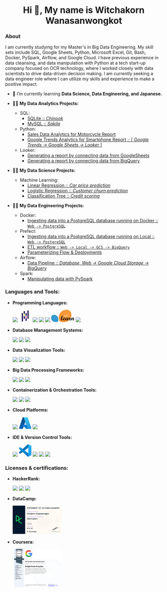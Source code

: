 <h1 align="center">Hi 👋, My name is Witchakorn Wanasanwongkot</h1>

<h3 align="left">About</h3>

I am currently studying for my Master's in Big Data Engineering. My skill sets include SQL, Google Sheets, Python, Microsoft Excel, Git, Bash, Docker, PySpark, Airflow, and Google Cloud. I have previous experience in data cleansing, and data manipulation with Python at a tech start-up company focused on OCR technology, where I worked closely with data scientists to drive data-driven decision making. I am currently seeking a data engineer role where I can utilize my skills and experience to make a positive impact.

- 🧠 I’m currently learning **Data Science, Data Engineering, and Japanese.**

- 👨‍💻 **My Data Analytics Projects:**
    -  SQL:
        - [SQLite :: *Chinook*](https://github.com/NutBodyslam053/NutBodyslam053/blob/main/SQL/sqlite-chinook.ipynb)
        - [MySQL :: *Sakila*](https://github.com/NutBodyslam053/NutBodyslam053/blob/main/SQL/mysql-sakila.ipynb)
    -  Python:
        - [Sales Data Analytics for Motorcycle Report](https://github.com/NutBodyslam053/NutBodyslam053/blob/main/Python/reporting_on_sale_data.ipynb)
        - [Google Trends Analytics for Smartphone Report :: [ *Google Trends -> Google Sheets -> Looker* ]](https://github.com/NutBodyslam053/NutBodyslam053/blob/main/Automation/GoogleTrands/GoogleTrends-smartphone.ipynb)
    - Looker:
        - [Generating a report by connecting data from GoogleSheets](https://lookerstudio.google.com/u/0/reporting/743d4b2c-484f-4a25-8559-ce61c9318bf4/page/dlwOD)
        - [Generating a report by connecting data from BigQuery](https://lookerstudio.google.com/reporting/5b79a5f1-8678-4b13-9cd2-f43c39f2ef75)

- 👨‍🔬 **My Data Science Projects:**
    -  Machine Learning:
        -  [Linear Regression :: *Car price prediction*](https://github.com/NutBodyslam053/MLzoomcamp/blob/main/01-LinearRegression/01-carprice.ipynb)
        -  [Logistic Regression :: *Customer churn prediction*](https://github.com/NutBodyslam053/MLzoomcamp/blob/main/02-LogisticRegression/02-churn.ipynb)
        -  [Classification Tree :: *Credit scoring*](https://github.com/NutBodyslam053/MLzoomcamp/blob/main/04-ClassificationTree/04-credit_scoring.ipynb)

- 👷‍♂️ **My Data Engineering Projects:**
    - Docker:
        - [Ingesting data into a PostgreSQL database running on Docker :: `Web -> PostgreSQL`](https://github.com/NutBodyslam053/DEzoomcamp/blob/main/2_docker_sql/ingest-data.py)
    - Prefect:
        - [Ingesting data into a PostgreSQL database running on Local :: `Web -> PostgreSQL`](https://github.com/NutBodyslam053/DEzoomcamp/blob/main/3_prefect_gcp/01_start/ingest-data-prefect.py)
        - [ETL workflow :: `Web -> Local -> GCS -> BigQuery`](https://github.com/NutBodyslam053/DEzoomcamp/blob/main/3_prefect_gcp/02_gcp/etl-web_to_gcs_to_bg.py)
        - [Parameterizing Flow & Deployments](https://github.com/NutBodyslam053/DEzoomcamp/blob/main/3_prefect_gcp/03_deployments/parameterized_flow.py)
    - Airflow:
        - [Data Pipeline :: *Database, Web -> Google Cloud Storage -> BigQuery*](https://github.com/NutBodyslam053/NutBodyslam053/blob/main/Airflow/start_ws5_gcs_to_bq.py)
    - Spark:
        - [Manipulating data with PySpark](https://github.com/NutBodyslam053/NutBodyslam053/blob/main/Spark/PySpark.ipynb)

<h3 align="left">Languages and Tools:</h3>

- **Programming Languages:**

    <!-- <img src="https://seeklogo.com/images/P/python-logo-A32636CAA3-seeklogo.com.png" height="40"/>
    <img src="https://raw.githubusercontent.com/devicons/devicon/1119b9f84c0290e0f0b38982099a2bd027a48bf1/icons/pandas/pandas-original.svg" height="40"/>
    <img src="https://seeklogo.com/images/N/numpy-logo-479C24EC79-seeklogo.com.png" height="40"/>
    <img src="https://upload.wikimedia.org/wikipedia/commons/8/84/Matplotlib_icon.svg" height="40"/>
    <img src="https://user-images.githubusercontent.com/315810/92161415-9e357100-edfe-11ea-917d-f9e33fd60741.png" height="40"/>
    <img src="https://github.com/scikit-learn/scikit-learn/raw/main/doc/logos/scikit-learn-logo-without-subtitle.svg" height="40"/>
    <img src="https://www.gstatic.com/devrel-devsite/prod/v80bae38ba58d74b96b4842131d88ee335fbea404678aa063008110db834e2268/tensorflow/images/lockup.svg" height="40"/> -->


    <img src="https://seeklogo.com/images/P/python-logo-A32636CAA3-seeklogo.com.png" height="40"/>
    <img src="https://raw.githubusercontent.com/devicons/devicon/1119b9f84c0290e0f0b38982099a2bd027a48bf1/icons/pandas/pandas-original.svg" height="40"/>
    <img src="https://seeklogo.com/images/N/numpy-logo-479C24EC79-seeklogo.com.png" height="40"/>
    <img src="https://matplotlib.org/stable/_static/images/logo2.svg" height="40"/>
    <img src="https://seaborn.pydata.org/_static/logo-wide-lightbg.svg" height="40"/>
    <img src="https://github.com/scikit-learn/scikit-learn/raw/main/doc/logos/scikit-learn-logo-without-subtitle.svg" height="40"/>
    <img src="https://www.gstatic.com/devrel-devsite/prod/v80bae38ba58d74b96b4842131d88ee335fbea404678aa063008110db834e2268/tensorflow/images/lockup.svg" height="40"/>

- **Database Management Systems:**

    <img src="https://www.vectorlogo.zone/logos/mysql/mysql-official.svg" height="40"/>
    <img src="https://upload.wikimedia.org/wikipedia/commons/2/29/Postgresql_elephant.svg" height="40"/>
    <!-- <img src="https://upload.wikimedia.org/wikipedia/commons/e/e5/Neo4j-logo_color.png" height="40"/> -->
    <img src="https://upload.wikimedia.org/wikipedia/commons/9/93/MongoDB_Logo.svg" height="40"/>

- **Data Visualization Tools:**

    <img src="https://upload.wikimedia.org/wikipedia/commons/thumb/3/30/Google_Sheets_logo_%282014-2020%29.svg/1498px-Google_Sheets_logo_%282014-2020%29.svg.png" height="40"/>
    <img src="https://upload.wikimedia.org/wikipedia/commons/c/cf/New_Power_BI_Logo.svg" height="40"/>
    <img src="https://upload.wikimedia.org/wikipedia/commons/4/4c/Looker.svg" height="40"/>
    <!-- <img src="https://www.gstatic.com/analytics-lego/svg/ic_looker_studio.svg" height="40"/> -->

- **Big Data Processing Frameworks:**

    <img src="https://upload.wikimedia.org/wikipedia/commons/0/0e/Hadoop_logo.svg" height="40"/>
    <img src="https://upload.wikimedia.org/wikipedia/commons/b/bb/Apache_Hive_logo.svg" height="40"/>
    <img src="https://upload.wikimedia.org/wikipedia/commons/f/f3/Apache_Spark_logo.svg" height="40"/>

- **Containerization & Orchestration Tools:**
    
    <img src="https://c978d03020deef37dc7e.b-cdn.net/wp-content/uploads/2020/10/horizontal-logo-monochromatic-white.png" height="40"/>
    <img src="https://upload.wikimedia.org/wikipedia/commons/d/de/AirflowLogo.png" height="40"/>
    <img src="https://d33wubrfki0l68.cloudfront.net/504beb80ec8dfc980a28612dd72249b413897927/e958b/images/brand-assets/prefect-logos-svg/prefect-logo-gradient-navy.svg" height="40"/>

- **Cloud Platforms:** 

    <img src="https://seeklogo.com/images/G/google-cloud-logo-ADE788217F-seeklogo.com.png" height="40"/>
    <img src="https://raw.githubusercontent.com/devicons/devicon/1119b9f84c0290e0f0b38982099a2bd027a48bf1/icons/azure/azure-original.svg" height="40"/>
    <img src="https://upload.wikimedia.org/wikipedia/commons/9/93/Amazon_Web_Services_Logo.svg" height="40"/>

- **IDE & Version Control Tools:** 

    <img src="https://jupyter.org/assets/homepage/main-logo.svg" height="40"/> 
    <img src="https://raw.githubusercontent.com/devicons/devicon/master/icons/vscode/vscode-original.svg" height="40"/> 
    <img src="https://upload.wikimedia.org/wikipedia/commons/4/4b/Bash_Logo_Colored.svg" height="40"/>
    <img src="https://git-scm.com/images/logo@2x.png" height="40"/> 
    <img src="https://upload.wikimedia.org/wikipedia/commons/4/4d/OpenAI_Logo.svg" height="40"/>

<h3 align="left">Licenses & certifications:</h3>

- **HackerRank:**

    <a href="https://www.hackerrank.com/certificates/441eeb7976d6"> <img src="https://github.com/NutBodyslam053/NutBodyslam053/blob/main/Certificates/hackerrank-problem_solving_basic.png?raw=true" width="33%"/></a>
    <a href="https://www.hackerrank.com/certificates/81fb347a6c05"> <img src="https://github.com/NutBodyslam053/NutBodyslam053/blob/main/Certificates/hackerrank-python_basic.png?raw=true" width="33%"/></a>
    <a href="https://www.hackerrank.com/certificates/39ff3dd8f5f2"> <img src="https://github.com/NutBodyslam053/NutBodyslam053/blob/main/Certificates/hackerrank-sql_intermediate.png?raw=true" width="33%"/></a>

- **DataCamp:**

    <a href="https://www.datacamp.com/statement-of-accomplishment/track/65e86c8c071eae3ad624db674cf86470911fc765?raw=1"> <img src="https://github.com/NutBodyslam053/NutBodyslam053/blob/main/Certificates/datacamp-data_engineer.png?raw=true" width="33%"/></a>

- **Coursera:**

    <a href="https://www.coursera.org/account/accomplishments/specialization/certificate/B2WRX4EMCXUP"> <img src="https://github.com/NutBodyslam053/NutBodyslam053/blob/main/Certificates/coursera-google_data_analytics.png?raw=true" width="33%"/></a>


